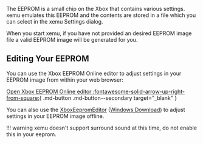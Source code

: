 The EEPROM is a small chip on the Xbox that contains various settings. xemu
emulates this EEPROM and the contents are stored in a file which you can
select in the xemu Settings dialog.

When you start xemu, if you have not provided an desired EEPROM image file a
valid EEPROM image will be generated for you.

## Editing Your EEPROM

You can use the Xbox EEPROM Online editor to adjust settings in your EEPROM image from within your web browser:

[Open Xbox EEPROM Online editor :fontawesome-solid-arrow-up-right-from-square:](https://eeprom.xboxarchive.org/){ .md-button .md-button--secondary target="_blank" }

You can also use the [XboxEepromEditor](https://github.com/Ernegien/XboxEepromEditor) ([Windows Download](https://github.com/Ernegien/XboxEepromEditor/releases/latest/download/XboxEepromEditor.zip))
to adjust settings in your EEPROM image offline.

!!! warning
    xemu doesn't support surround sound at this time, do not enable this in your eeprom.

